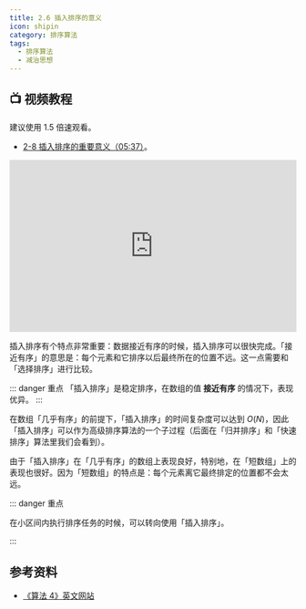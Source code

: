 ```yaml
---
title: 2.6 插入排序的意义
icon: shipin
category: 排序算法
tags:
  - 排序算法
  - 减治思想
---
```


## :tv: **视频教程** <Badge text="视频" type="warning"/> <Badge text="重要" type=""/>

建议使用 1.5 倍速观看。

- [2-8 插入排序的重要意义（05:37）](https://www.bilibili.com/video/BV1y44y1q7MJ?p=8)。

<div style="position: relative; padding: 30% 45%;">
<iframe style="position: absolute; width: 100%; height: 100%; left: 0; top: 0;" src="https://player.bilibili.com/player.html?aid=974034772&bvid=BV1y44y1q7MJ&cid=365418477&page=8" frameborder="no" scrolling="no"></iframe>
</div>

插入排序有个特点非常重要：数据接近有序的时候，插入排序可以很快完成。「接近有序」的意思是：每个元素和它排序以后最终所在的位置不远。这一点需要和「选择排序」进行比较。

::: danger 重点
「插入排序」是稳定排序，在数组的值 **接近有序** 的情况下，表现优异。
:::

在数组「几乎有序」的前提下，「插入排序」的时间复杂度可以达到 $O(N)$，因此「插入排序」可以作为高级排序算法的一个子过程（后面在「归并排序」和「快速排序」算法里我们会看到）。

由于「插入排序」在「几乎有序」的数组上表现良好，特别地，在「短数组」上的表现也很好。因为「短数组」的特点是：每个元素离它最终排定的位置都不会太远。

::: danger 重点

在小区间内执行排序任务的时候，可以转向使用「插入排序」。

:::

## 参考资料

- [《算法 4》英文网站](https://algs4.cs.princeton.edu/21elementary/)
